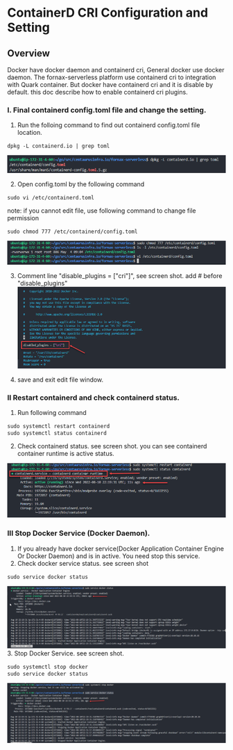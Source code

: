 # ContainerD CRI Configuration and Setting

## Overview
Docker have docker daemon and containerd cri, General docker use docker daemon. The fornax-serverless platform use containerd cri to integration with Quark container. But docker have containerd cri and it is disable by default. this doc describe how to enable containerd cri plugins.


### I. Final containerd config.toml file and change the setting.
1. Run the folloing command to find out containerd config.toml file location.
```script
dpkg -L containerd.io | grep toml

```
![how to find toml file:](./images/containerd-02-find-config_toml.png)

2. Open config.toml by the following command
```script
sudo vi /etc/containerd.toml
```
note: if you cannot edit file, use following command to change file permission
```script
sudo chmod 777 /etc/containerd/config.toml
```
![change permission:](./images/containerd-03-change_permission.png)

3. Comment line "disable_plugins = ["cri"]", see screen shot.
add # before "disable_plugins"
![modify plugins:](./images/containerd-01-plugins.png)

4. save and exit edit file window.

### II Restart containerd and check containerd status.
1. Run following command 
```script
sudo systemctl restart containerd
sudo systemctl status containerd
```

2. Check containerd status. see screen shot.
you can see containerd container runtime is active status.

![containerd status:](./images/containerd-05-status.png)


### III Stop Docker Service (Docker Daemon).
1. If you already have docker service(Docker Application Container Engine Or Docker Daemon) and is in active. You need stop this service.
2. Check docker service status. see screen shot
```script
sudo service docker status
```
![dock active status:](./images/containerd-06-docker-active-status.png)
3. Stop Docker Service. see screen shot.
```script
sudo systemctl stop docker
sudo service docker status
```
![dock inactive status:](./images/containerd-07-docker-inactive-status.png)
